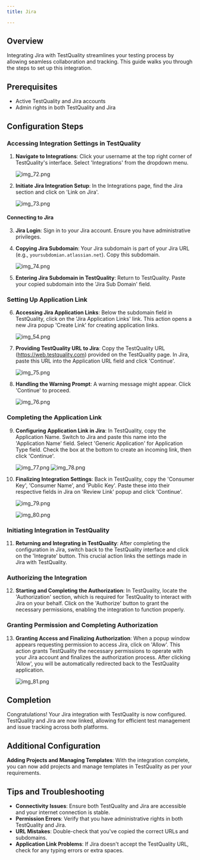 ```yaml
---
title: Jira

---
```


## Overview
Integrating Jira with TestQuality streamlines your testing process by allowing seamless collaboration and tracking. This guide walks you through the steps to set up this integration.

## Prerequisites
- Active TestQuality and Jira accounts
- Admin rights in both TestQuality and Jira

## Configuration Steps

### Accessing Integration Settings in TestQuality
1. **Navigate to Integrations**: Click your username at the top right corner of TestQuality's interface. Select 'Integrations' from the dropdown menu.

    ![img_72.png](img/img_72.png)

2. **Initiate Jira Integration Setup**: In the Integrations page, find the Jira section and click on 'Link on Jira'. 

    ![img_73.png](img/img_73.png)

#### Connecting to Jira
3. **Jira Login**: Sign in to your Jira account. Ensure you have administrative privileges.

4. **Copying Jira Subdomain**: Your Jira subdomain is part of your Jira URL (e.g., `yoursubdomian.atlassian.net`). Copy this subdomain.

    ![img_74.png](img/img_74.png)

5. **Entering Jira Subdomain in TestQuality**: Return to TestQuality. Paste your copied subdomain into the 'Jira Sub Domain' field.
  
  
### Setting Up Application Link
6. **Accessing Jira Application Links**: Below the subdomain field in TestQuality, click on the 'Jira Application Links' link. This action opens a new Jira popup 'Create Link' for creating application links.

    ![img_54.png](img/img_54.png)

7. **Providing TestQuality URL to Jira**: Copy the TestQuality URL (https://web.testquality.com) provided on the TestQuality page. In Jira, paste this URL into the Application URL field and click 'Continue'.

    ![img_75.png](img/img_75.png)

8. **Handling the Warning Prompt**: A warning message might appear. Click 'Continue' to proceed.

    ![img_76.png](img/img_76.png)
    
### Completing the Application Link
9. **Configuring Application Link in Jira**: In TestQuality, copy the Application Name. Switch to Jira and paste this name into the 'Application Name' field. Select 'Generic Application' for Application Type field. Check the box at the bottom to create an incoming link, then click 'Continue'.

    ![img_77.png](img/img_77.png)
    ![img_78.png](img/img_78.png)


10. **Finalizing Integration Settings**: Back in TestQuality, copy the 'Consumer Key', 'Consumer Name', and 'Public Key'. Paste these into their respective fields in Jira on 'Review Link' popup and click 'Continue'.

    ![img_79.png](img/img_79.png)
    
    ![img_80.png](img/img_80.png)
  
### Initiating Integration in TestQuality
11. **Returning and Integrating in TestQuality**: After completing the configuration in Jira, switch back to the TestQuality interface and click on the 'Integrate' button. This crucial action links the settings made in Jira with TestQuality.

### Authorizing the Integration
12. **Starting and Completing the Authorization**: In TestQuality, locate the 'Authorization' section, which is required for TestQuality to interact with Jira on your behalf. Click on the 'Authorize' button to grant the necessary permissions, enabling the integration to function properly.

### Granting Permission and Completing Authorization
13. **Granting Access and Finalizing Authorization**: When a popup window appears requesting permission to access Jira, click on 'Allow'. This action grants TestQuality the necessary permissions to operate with your Jira account and finalizes the authorization process. After clicking 'Allow', you will be automatically redirected back to the TestQuality application.

    ![img_81.png](img/img_81.png)
  
## Completion
Congratulations! Your Jira integration with TestQuality is now configured. TestQuality and Jira are now linked, allowing for efficient test management and issue tracking across both platforms.

## Additional Configuration
**Adding Projects and Managing Templates**: With the integration complete, you can now add projects and manage templates in TestQuality as per your requirements. 

## Tips and Troubleshooting
- **Connectivity Issues**: Ensure both TestQuality and Jira are accessible and your internet connection is stable.
- **Permission Errors**: Verify that you have administrative rights in both TestQuality and Jira.
- **URL Mistakes**: Double-check that you've copied the correct URLs and subdomains.
- **Application Link Problems**: If Jira doesn't accept the TestQuality URL, check for any typing errors or extra spaces.
